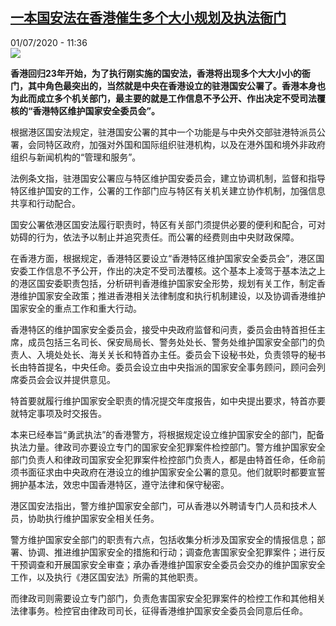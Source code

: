 <!--1593600876000-->
[一本国安法在香港催生多个大小规划及执法衙门](http://www.rfi.fr//cn/%E6%B8%AF%E6%BE%B3%E5%8F%B0/20200701-%E4%B8%80%E6%9C%AC%E5%9B%BD%E5%AE%89%E6%B3%95%E5%9C%A8%E9%A6%99%E6%B8%AF%E5%82%AC%E7%94%9F%E5%A4%9A%E4%B8%AA%E5%A4%A7%E5%B0%8F%E8%A7%84%E5%88%92%E5%8F%8A%E6%89%A7%E6%B3%95%E8%A1%99%E9%97%A8)
------

<div>01/07/2020 - 11:36</div><img src="https://s.rfi.fr/media/display/c89137ec-bb75-11ea-ab46-005056bf87d6/w:310/p:16x9/2020-07-01T075119Z_2000229688_RC27KH9YNFZP_RTRMADP_3_HONGKONG-PROTESTS-ANNIVERSARY.JPG"><p><strong>香港回归23年开始，为了执行刚实施的国安法，香港将出现多个大大小小的衙门，其中角色最突出的，当然就是中央在香港设立的驻港国安公署了。香港本身也为此而成立多个机关部门，最主要的就是工作信息不予公开、作出决定不受司法覆核的“香港特区维护国家安全委员会”。</strong></p><div class="t-content__body u-clearfix"><div class="m-interstitial"></div><p>根据港区国安法规定，驻港国安公署的其中一个功能是与中央外交部驻港特派员公署，会同特区政府，加强对外国和国际组织驻港机构，以及在港外国和境外非政府组织与新闻机构的“管理和服务”。</p><p>法例条文指，驻港国安公署应与特区维护国安委员会，建立协调机制，监督和指导特区维护国安的工作，公署的工作部门应与特区有关机关建立协作机制，加强信息共享和行动配合。</p><p>国安公署依港区国安法履行职责时，特区有关部门须提供必要的便利和配合，可对妨碍的行为，依法予以制止并追究责任。而公署的经费则由中央财政保障。</p><p>在香港方面，根据规定，香港特区要设立“香港特区维护国家安全委员会”，港区国安委工作信息不予公开，作出的决定不受司法覆核。这个基本上凌驾于基本法之上的港区国安委职责包括，分析研判香港维护国家安全形势，规划有关工作，制定香港维护国家安全政策；推进香港相关法律制度和执行机制建设，以及协调香港维护国家安全的重点工作和重大行动。</p><p>香港特区的维护国家安全委员会，接受中央政府监督和问责，委员会由特首担任主席，成员包括三名司长、保安局局长、警务处处长、警务处维护国家安全部门的负责人、入境处处长、海关关长和特首办主任。委员会下设秘书处，负责领导的秘书长由特首提名，中央任命。委员会设立由中央指派的国家安全事务顾问，顾问会列席委员会会议并提供意见。</p><p>特首要就履行维护国家安全职责的情况提交年度报告，如中央提出要求，特首亦要就特定事项及时交报告。</p><p>本来已经奉旨“勇武执法”的香港警方，将根据规定设立维护国家安全的部门，配备执法力量。律政司亦要设立专门的国家安全犯罪案件检控部门。警方维护国家安全部门负责人和律政司国家安全犯罪案件检控部门负责人，都是由特首任命，任命前须书面征求由中央政府在港设立的维护国家安全公署的意见。他们就职时都要宣誓拥护基本法，效忠中国香港特区，遵守法律和保守秘密。</p><p>港区国安法指出，警方维护国家安全部门，可从香港以外聘请专门人员和技术人员，协助执行维护国家安全相关任务。</p><p>警方维护国家安全部门的职责有六点，包括收集分析涉及国家安全的情报信息；部署、协调、推进维护国家安全的措施和行动；调查危害国家安全犯罪案件；进行反干预调查和开展国家安全审查；承办香港维护国家安全委员会交办的维护国家安全工作，以及执行《港区国安法》所需的其他职责。</p><p>而律政司则需要设立专门部门，负责危害国家安全犯罪案件的检控工作和其他相关法律事务。检控官由律政司司长，征得香港维护国家安全委员会同意后任命。</p><div class="o-self-promo o-self-promo--nl o-self-promo--hidden" data-selfpromo-newsletter></div><div class="o-self-promo o-self-promo--app o-self-promo--hidden" data-selfpromo-app></div></div>
